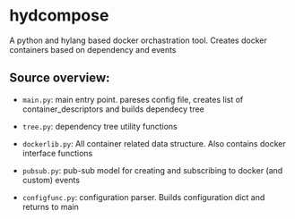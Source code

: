 # hydcompose
A python and hylang based docker orchastration tool. Creates docker containers 
based on dependency and events

## Source overview:
- `main.py`: main entry point. pareses config file, creates list of container_descriptors
and builds dependecy tree

- `tree.py`: dependency tree utility functions

- `dockerlib.py`: All container related data structure. Also contains docker interface functions

- `pubsub.py`: pub-sub model for creating and subscribing to docker (and custom) events

- `configfunc.py`: configuration parser. Builds configuration dict and returns to main
